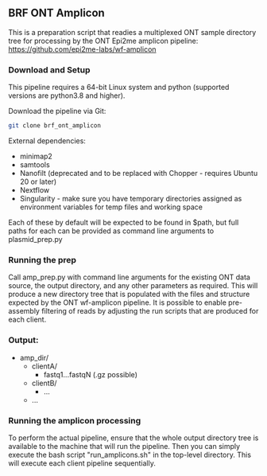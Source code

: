 ## BRF ONT Amplicon
This is a preparation script that readies a multiplexed ONT sample directory tree
for processing by the ONT Epi2me amplicon pipeline: 
https://github.com/epi2me-labs/wf-amplicon

### Download and Setup
This pipeline requires a 64-bit Linux system and python (supported versions are python3.8 and higher).

Download the pipeline via Git:
```bash
git clone brf_ont_amplicon
```

External dependencies:
* minimap2
* samtools
* Nanofilt (deprecated and to be replaced with Chopper - requires Ubuntu 20 or later)
* Nextflow
* Singularity - make sure you have temporary directories assigned as environment variables
  for temp files and working space

Each of these by default will be expected to be found in $path, but full paths for each 
can be provided as command line arguments to plasmid_prep.py

### Running the prep
Call amp_prep.py with command line arguments for the existing ONT data source, 
the output directory, and any other parameters as required. This will produce a new
directory tree that is populated with the files and structure expected by the ONT
wf-amplicon pipeline. It is possible to enable pre-assembly filtering of reads
by adjusting the run scripts that are produced for each client.

### Output:
- amp_dir/
  - clientA/
    - fastq1...fastqN (.gz possible)
  - clientB/
    - ...
  - ...

### Running the amplicon processing
To perform the actual pipeline, ensure that the whole output directory tree is available 
to the machine that will run the pipeline. Then you can simply execute the bash script
"run_amplicons.sh" in the top-level directory. This will execute each client pipeline sequentially.

